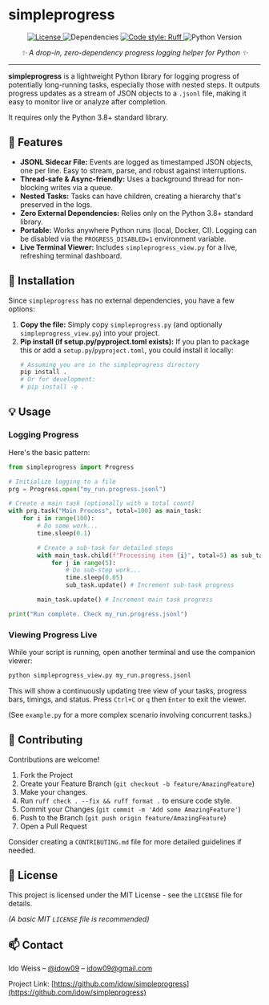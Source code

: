 # simpleprogress

<!-- Badges -->
<p align="center">
  <a href="https://github.com/idow09/simpleprogress/blob/main/LICENSE">
    <img alt="License" src="https://img.shields.io/github/license/idow09/simpleprogress?label=license&message=MIT">
  </a>
  <img alt="Dependencies" src="https://img.shields.io/badge/dependencies-0-brightgreen">
  <a href="https://github.com/astral-sh/ruff">
    <img alt="Code style: Ruff" src="https://img.shields.io/endpoint?url=https://raw.githubusercontent.com/astral-sh/ruff/main/assets/badge/v2.json">
  </a>
  <img alt="Python Version" src="https://img.shields.io/badge/python-3.8+-blue">
</p>

<p align="center">
  <i>✨ A drop-in, zero-dependency progress logging helper for Python ✨</i>
</p>

---

**simpleprogress** is a lightweight Python library for logging progress of potentially long-running tasks, especially those with nested steps. It outputs progress updates as a stream of JSON objects to a `.jsonl` file, making it easy to monitor live or analyze after completion.

It requires only the Python 3.8+ standard library.

## 🚀 Features

*   **JSONL Sidecar File:** Events are logged as timestamped JSON objects, one per line. Easy to stream, parse, and robust against interruptions.
*   **Thread-safe & Async-friendly:** Uses a background thread for non-blocking writes via a queue.
*   **Nested Tasks:** Tasks can have children, creating a hierarchy that's preserved in the logs.
*   **Zero External Dependencies:** Relies only on the Python 3.8+ standard library.
*   **Portable:** Works anywhere Python runs (local, Docker, CI). Logging can be disabled via the `PROGRESS_DISABLED=1` environment variable.
*   **Live Terminal Viewer:** Includes `simpleprogress_view.py` for a live, refreshing terminal dashboard.

## 🔧 Installation

Since `simpleprogress` has no external dependencies, you have a few options:

1.  **Copy the file:** Simply copy `simpleprogress.py` (and optionally `simpleprogress_view.py`) into your project.
2.  **Pip install (if setup.py/pyproject.toml exists):**
    If you plan to package this or add a `setup.py`/`pyproject.toml`, you could install it locally:
    ```bash
    # Assuming you are in the simpleprogress directory
    pip install .
    # Or for development:
    # pip install -e .
    ```

## 💡 Usage

### Logging Progress

Here's the basic pattern:

```python
from simpleprogress import Progress

# Initialize logging to a file
prg = Progress.open("my_run.progress.jsonl")

# Create a main task (optionally with a total count)
with prg.task("Main Process", total=100) as main_task:
    for i in range(100):
        # Do some work...
        time.sleep(0.1)

        # Create a sub-task for detailed steps
        with main_task.child(f"Processing item {i}", total=5) as sub_task:
            for j in range(5):
                # Do sub-step work...
                time.sleep(0.05)
                sub_task.update() # Increment sub-task progress

        main_task.update() # Increment main task progress

print("Run complete. Check my_run.progress.jsonl")
```

### Viewing Progress Live

While your script is running, open another terminal and use the companion viewer:

```bash
python simpleprogress_view.py my_run.progress.jsonl
```

This will show a continuously updating tree view of your tasks, progress bars, timings, and status. Press `Ctrl+C` or `q` then `Enter` to exit the viewer.

(See `example.py` for a more complex scenario involving concurrent tasks.)

## 🤝 Contributing

Contributions are welcome!

1.  Fork the Project
2.  Create your Feature Branch (`git checkout -b feature/AmazingFeature`)
3.  Make your changes.
4.  Run `ruff check . --fix && ruff format .` to ensure code style.
5.  Commit your Changes (`git commit -m 'Add some AmazingFeature'`)
6.  Push to the Branch (`git push origin feature/AmazingFeature`)
7.  Open a Pull Request

Consider creating a `CONTRIBUTING.md` file for more detailed guidelines if needed.

## 📜 License

This project is licensed under the MIT License - see the `LICENSE` file for details.

*(A basic MIT `LICENSE` file is recommended)*

## 📫 Contact

Ido Weiss – [@idow09](https://twitter.com/idow09) – idow09@gmail.com

Project Link: [https://github.com/idow/simpleprogress](https://github.com/idow/simpleprogress)
